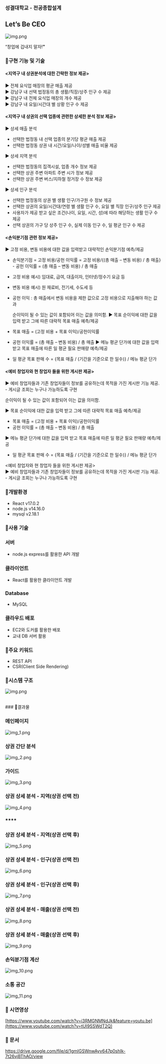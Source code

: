 ### 성결대학교 - 전공종합설계
## Let’s Be CEO

![img.png](img.png)

“창업에 겁내지 말자!**"**

### 📣구현 기능 및 기술

#### <지역구 내 상권분석에 대한 간략한 정보 제공><br/>
▶ 전체 요식업 매장의 평균 매출 제공<br/>
▶ 강남구 내 선택 법정동의 총 생활/직장/상주 인구 수 제공<br/>
▶ 강남구 내 전체 요식업 매장의 개수 제공<br/>
▶ 강남구 내 요일/시간대 별 상황 인구 수 제공<br/>



#### <지역구 내 상권의 선택 업종에 관련한 상세한 분석 정보 제공><br/>
▶ 상세 매출 분석
- 선택한 법정동 내 선택 업종의 분기당 평균 매출 제공
- 선택한 법정동 상권 내 시간/요일/나이/성별 매출 비율 제공<br/>

▶ 상세 지역 분석
- 선택한 법정동의 집객시설, 업종 개수 정보 제공
- 선택한 상권 주변 아파트 주변 시가 정보 제공
- 선택한 상권 주변 버스/지하철 정거장 수 정보 제공<br/>

▶ 상세 인구 분석
- 선택한 법정동의 상권 별 생활 인구/가구원 수 정보 제공
- 선택한 상권의 요일/시간대/연령 별 생활 인구 수, 요일 별 직장 인구/상주 인구 제공
- 사용자가 제공 받고 싶은 조건(나이, 요일, 시간, 성)에 따라 해당하는 생활 인구 수 제공
- 선택 상권의 가구 당 상주 인구 수, 실제 이동 인구 수, 일 평균 인구 수 제공<br/>

#### <손익분기점 관련 정보 제공><br/>
▶ 고정 비용, 변동 비용에 대한 값을 입력받고 대략적인 손익분기점 예측/제공
- 손익분기점 = 고정 비용/공헌 이익률 = 고정 비용/{(총 매출 – 변동 비용) / 총 매출} - 공헌 이익률 = (총 매출 – 변동 비용) / 총 매출
- 고정 비용 예시) 임대료, 급여, 대출이자, 인터넷/정수기 요금 등
- 변동 비용 예시) 원 재료비, 전기세, 수도세 등
- 공헌 이익 : 총 매출에서 변동 비용을 제한 값으로 고정 비용으로 지출해야 하는 값과

  순이익이 될 수 있는 값이 포함되어 이는 값을 의미함. ▶ 목표 순이익에 대한 값을 입력 받고 그에 따른 대략적 목표 매출 예측/제공
- 목표 매출 = (고정 비용 + 목표 이익)/공헌이익률
- 공헌 이익률 = (총 매출 – 변동 비용) / 총 매출
  ▶ 메뉴 평균 단가에 대한 값을 입력 받고 목표 매출에 따른 일 평균 필요 판매량 예측/제공
- 일 평균 목표 판매 수 = {목표 매출 / (기간을 기준으로 한 일수)} / 메뉴 평균 단가

#### <예비 창업자와 현 창업자 들을 위한 게시판 제공><br/>
▶ 예비 창업자들과 기존 창업자들이 정보를 공유하는데 목적을 가진 게시판 기능 제공. - 게시글 조회는 누구나 가능하도록 구현

순이익이 될 수 있는 값이 포함되어 이는 값을 의미함.<br/> 

▶ 목표 순이익에 대한 값을 입력 받고 그에 따른 대략적 목표 매출 예측/제공
- 목표 매출 = (고정 비용 + 목표 이익)/공헌이익률
- 공헌 이익률 = (총 매출 – 변동 비용) / 총 매출<br/>

▶ 메뉴 평균 단가에 대한 값을 입력 받고 목표 매출에 따른 일 평균 필요 판매량 예측/제공
- 일 평균 목표 판매 수 = {목표 매출 / (기간을 기준으로 한 일수)} / 메뉴 평균 단가 <br/>

<예비 창업자와 현 창업자 들을 위한 게시판 제공><br/>
▶ 예비 창업자들과 기존 창업자들이 정보를 공유하는데 목적을 가진 게시판 기능 제공. - 게시글 조회는 누구나 가능하도록 구현



### 📣개발환경

- React  v17.0.2
- node.js v14.16.0
- mysql v2.18.1

### 📣사용 기술

### 서버

- node.js express를 활용한 API 개발

### 클라이언트

- React를 활용한 클라이언트 개발

### Database

- MySQL

### 클라우드 배포

- EC2와 도커를 활용한 배포
- 교내 DB 서버 활용

### 📣주요 키워드

- REST API
- CSR(Client Side Rendering)

### 📣시스템 구조

![img.png](readmeimg/img.png)

<br>
### 📣결과물

### 메인페이지

![img_1.png](readmeimg/img_1.png)

### **상권 간단 분석**

![img_2.png](readmeimg/img_2.png)

### **가이드**

![img_3.png](readmeimg/img_3.png)

### **상권 상세 분석 - 지역(상권 선택 전)**

![img_4.png](readmeimg/img_4.png)

### ****

### 상권 상세 분석 - 지역(상권 선택 후)

![img_5.png](readmeimg/img_5.png)

### **상권 상세 분석 - 인구(상권 선택 전)**

![img_6.png](readmeimg/img_6.png)

### **상권 상세 분석 - 인구(상권 선택 후)**

![img_7.png](readmeimg/img_7.png)

### **상권 상세 분석 - 매출(상권 선택 전)**

![img_8.png](readmeimg/img_8.png)

### **상권 상세 분석 - 매출(상권 선택 후)**

![img_9.png](readmeimg/img_9.png)

### **손익분기점 계산**

![img_10.png](readmeimg/img_10.png)

### 소통 공간

![img_11.png](readmeimg/img_11.png)

### 📣 시연영상

[https://www.youtube.com/watch?v=i3RMGNMNdJk&feature=youtu.be](https://www.youtube.com/watch?v=tUI9SSWdT2Q)

### 📣 문서
https://drive.google.com/file/d/1gmIGSWnwAyv647p0shIk-7t26vjBThAO/view

<br>
